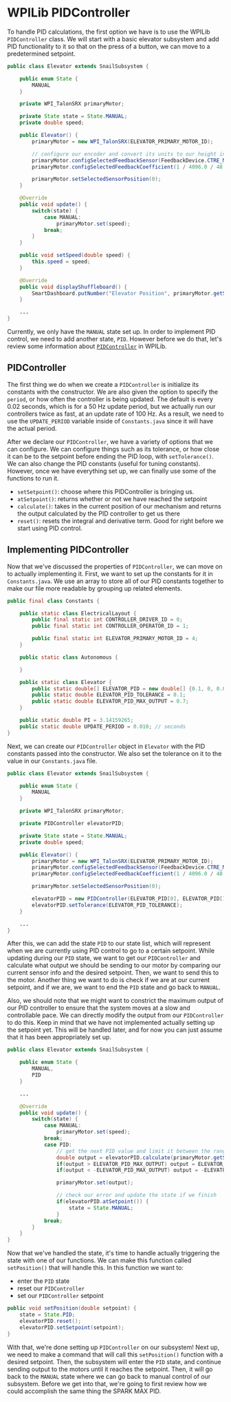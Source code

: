 # WPILib PIDController

To handle PID calculations, the first option we have is to use the WPILib `PIDController` class. We will start with a basic elevator subsystem and add PID functionality to it so that on the press of a button, we can move to a predetermined setpoint.

```java
public class Elevator extends SnailSubsystem {

    public enum State {
        MANUAL
    }

    private WPI_TalonSRX primaryMotor;

    private State state = State.MANUAL;
    private double speed;

    public Elevator() {
        primaryMotor = new WPI_TalonSRX(ELEVATOR_PRIMARY_MOTOR_ID);

        // configure our encoder and convert its units to our height in inches
        primaryMotor.configSelectedFeedbackSensor(FeedbackDevice.CTRE_MagEncoder_Relative);
        primaryMotor.configSelectedFeedbackCoefficient(1 / 4096.0 / 48.0 * Math.PI * 6);

        primaryMotor.setSelectedSensorPosition(0);
    }

    @Override
    public void update() {
        switch(state) {
            case MANUAL:
                primaryMotor.set(speed);
            break;
        }
    }

    public void setSpeed(double speed) {
        this.speed = speed;
    }

    @Override
    public void displayShuffleboard() {
        SmartDashboard.putNumber("Elevator Position", primaryMotor.getSelectedSensorPosition());
    }

    ...
}
```

Currently, we only have the `MANUAL` state set up. In order to implement PID control, we need to add another state, `PID`. However before we do that, let's review some information about [`PIDController`](https://first.wpi.edu/FRC/roborio/release/docs/java/edu/wpi/first/wpilibj/controller/PIDController.html) in WPILib.

## PIDController

The first thing we do when we create a `PIDController` is initialize its constants with the constructor. We are also given the option to specify the `period`, or how often the controller is being updated. The default is every 0.02 seconds, which is for a 50 Hz update period, but we actually run our controllers twice as fast, at an update rate of 100 Hz. As a result, we need to use the `UPDATE_PERIOD` variable inside of `Constants.java` since it will have the actual period.

After we declare our `PIDController`, we have a variety of options that we can configure. We can configure things such as its tolerance, or how close it can be to the setpoint before ending the PID loop, with `setTolerance()`. We can also change the PID constants (useful for tuning constants). However, once we have everything set up, we can finally use some of the functions to run it.

- `setSetpoint()`: choose where this PIDController is bringing us.
- `atSetpoint()`: returns whether or not we have reached the setpoint
- `calculate()`: takes in the current position of our mechanism and returns the output calculated by the PID controller to get us there
- `reset()`: resets the integral and derivative term. Good for right before we start using PID control.

## Implementing PIDController

Now that we've discussed the properties of `PIDController`, we can move on to actually implementing it. First, we want to set up the constants for it in `Constants.java`. We use an array to store all of our PID constants together to make our file more readable by grouping up related elements.

```java
public final class Constants {

    public static class ElectricalLayout {
        public final static int CONTROLLER_DRIVER_ID = 0;
        public final static int CONTROLLER_OPERATOR_ID = 1;

        public final static int ELEVATOR_PRIMARY_MOTOR_ID = 4;
    }

    public static class Autonomous {

    }

    public static class Elevator {
        public static double[] ELEVATOR_PID = new double[] {0.1, 0, 0.01};
        public static double ELEVATOR_PID_TOLERANCE = 0.1;
        public static double ELEVATOR_PID_MAX_OUTPUT = 0.7;
    }

    public static double PI = 3.14159265;
    public static double UPDATE_PERIOD = 0.010; // seconds
}
```

Next, we can create our `PIDController` object in `Elevator` with the PID constants passed into the constructor. We also set the tolerance on it to the value in our `Constants.java` file.

```java
public class Elevator extends SnailSubsystem {

    public enum State {
        MANUAL
    }

    private WPI_TalonSRX primaryMotor;

    private PIDController elevatorPID;

    private State state = State.MANUAL;
    private double speed;

    public Elevator() {
        primaryMotor = new WPI_TalonSRX(ELEVATOR_PRIMARY_MOTOR_ID);
        primaryMotor.configSelectedFeedbackSensor(FeedbackDevice.CTRE_MagEncoder_Relative);
        primaryMotor.configSelectedFeedbackCoefficient(1 / 4096.0 / 48.0 * Math.PI * 6);

        primaryMotor.setSelectedSensorPosition(0);

        elevatorPID = new PIDController(ELEVATOR_PID[0], ELEVATOR_PID[1], ELEVATOR_PID[2], UPDATE_PERIOD);
        elevatorPID.setTolerance(ELEVATOR_PID_TOLERANCE);
    }

    ...
}
```

After this, we can add the state `PID` to our state list, which will represent when we are currently using PID control to go to a certain setpoint. While updating during our `PID` state, we want to get our `PIDController` and calculate what output we should be sending to our motor by comparing our current sensor info and the desired setpoint. Then, we want to send this to the motor. Another thing we want to do is check if we are at our current setpoint, and if we are, we want to end the `PID` state and go back to `MANUAL`.

Also, we should note that we might want to constrict the maximum output of our PID controller to ensure that the system moves at a slow and controllable pace. We can directly modify the output from our `PIDController` to do this. Keep in mind that we have not implemented actually setting up the setpoint yet. This will be handled later, and for now you can just assume that it has been appropriately set up.

```java
public class Elevator extends SnailSubsystem {

    public enum State {
        MANUAL,
        PID
    }

    ...

    @Override
    public void update() {
        switch(state) {
            case MANUAL:
                primaryMotor.set(speed);
            break;
            case PID:
                // get the next PID value and limit it between the ranges
                double output = elevatorPID.calculate(primaryMotor.getSelectedSensorPosition());
                if(output > ELEVATOR_PID_MAX_OUTPUT) output = ELEVATOR_PID_MAX_OUTPUT;
                if(output < -ELEVATOR_PID_MAX_OUTPUT) output = -ELEVATOR_PID_MAX_OUTPUT;

                primaryMotor.set(output);

                // check our error and update the state if we finish
                if(elevatorPID.atSetpoint()) {
                    state = State.MANUAL;
                }
            break;
        }
    }
}
```

Now that we've handled the state, it's time to handle actually triggering the state with one of our functions. We can make this function called `setPosition()` that will handle this. In this function we want to:

- enter the `PID` state
- reset our `PIDController`
- set our `PIDController` setpoint

```java
public void setPosition(double setpoint) {
    state = State.PID;
    elevatorPID.reset();
    elevatorPID.setSetpoint(setpoint);
}
```

With that, we're done setting up `PIDController` on our subsystem! Next up, we need to make a command that will call this `setPosition()` function with a desired setpoint. Then, the subsystem will enter the `PID` state, and continue sending output to the motors until it reaches the setpoint. Then, it will go back to the `MANUAL` state where we can go back to manual control of our subsystem. Before we get into that, we're going to first review how we could accomplish the same thing the SPARK MAX PID.
